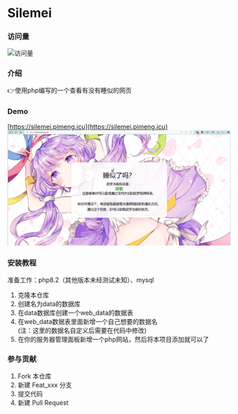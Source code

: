 # Silemei

### 访问量
![访问量](https://count.kjchmc.cn/get/@pimeng?theme=rule34)

### 介绍
👉使用php编写的一个查看有没有睡似的网页

### Demo
[https://silemei.pimeng.icu](https://silemei.pimeng.icu)
![图片示例](img/demo.png)

### 安装教程

准备工作：php8.2（其他版本未经测试未知）、mysql

1.  克隆本仓库
2.  创建名为data的数据库
3.  在data数据库创建一个web_data的数据表
4.  在web_data数据表里面新增一个自己想要的数据名<br>(注：这里的数据名自定义后需要在代码中修改)
5.  在你的服务器管理面板新增一个php网站，然后将本项目添加就可以了

### 参与贡献

1.  Fork 本仓库
2.  新建 Feat_xxx 分支
3.  提交代码
4.  新建 Pull Request